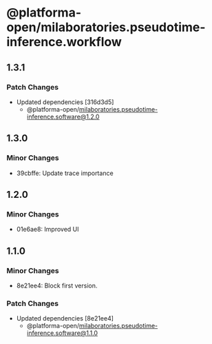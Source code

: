 # @platforma-open/milaboratories.pseudotime-inference.workflow

## 1.3.1

### Patch Changes

- Updated dependencies [316d3d5]
  - @platforma-open/milaboratories.pseudotime-inference.software@1.2.0

## 1.3.0

### Minor Changes

- 39cbffe: Update trace importance

## 1.2.0

### Minor Changes

- 01e6ae8: Improved UI

## 1.1.0

### Minor Changes

- 8e21ee4: Block first version.

### Patch Changes

- Updated dependencies [8e21ee4]
  - @platforma-open/milaboratories.pseudotime-inference.software@1.1.0
